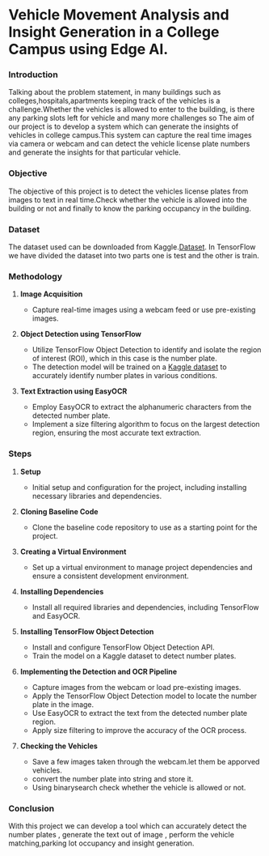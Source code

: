 # Vehicle Movement Analysis and Insight Generation in a College Campus using Edge AI.

### Introduction

Talking about the problem statement, in many buildings such as colleges,hospitals,apartments keeping track of the vehicles is a challenge.Whether the vehicles is allowed to enter to the building, is there any parking slots left for vehicle and many more challenges so The aim of our project is to develop a system which can generate the insights of vehicles in college campus.This system can capture the real time images via camera or webcam and can detect the vehicle license plate numbers and generate the insights for that particular vehicle.

### Objective

The objective of this project is to detect the vehicles license plates from images to text in real time.Check whether the vehicle is allowed into the building or not and finally to know the parking occupancy in the building. 

### Dataset

The dataset used can be downloaded from Kaggle.[Dataset](https://www.kaggle.com/datasets/andrewmvd/car-plate-detection).
In TensorFlow we have divided the dataset into two parts one is test and the other is train. 

### Methodology

1. **Image Acquisition**
   - Capture real-time images using a webcam feed or use pre-existing images.

2. **Object Detection using TensorFlow**
   - Utilize TensorFlow Object Detection to identify and isolate the region of interest (ROI), which in this case is the number plate.
   - The detection model will be trained on a [Kaggle dataset](https://www.kaggle.com/datasets/andrewmvd/car-plate-detection) to accurately identify number plates in various conditions.

3. **Text Extraction using EasyOCR**
   - Employ EasyOCR to extract the alphanumeric characters from the detected number plate.
   - Implement a size filtering algorithm to focus on the largest detection region, ensuring the most accurate text extraction.
  
### Steps

1. **Setup**
   - Initial setup and configuration for the project, including installing necessary libraries and dependencies.

2. **Cloning Baseline Code**
   - Clone the baseline code repository to use as a starting point for the project.

3. **Creating a Virtual Environment**
   - Set up a virtual environment to manage project dependencies and ensure a consistent development environment.

4. **Installing Dependencies**
   - Install all required libraries and dependencies, including TensorFlow and EasyOCR.

5. **Installing TensorFlow Object Detection**
   - Install and configure TensorFlow Object Detection API.
   - Train the model on a Kaggle dataset to detect number plates.

6. **Implementing the Detection and OCR Pipeline**
   - Capture images from the webcam or load pre-existing images.
   - Apply the TensorFlow Object Detection model to locate the number plate in the image.
   - Use EasyOCR to extract the text from the detected number plate region.
   - Apply size filtering to improve the accuracy of the OCR process.
7. **Checking the Vehicles**
   - Save a few images taken through the webcam.let them be apporved vehicles.
   - convert the number plate into string and store it.
   - Using binarysearch check whether the vehicle is allowed or not.
      



### Conclusion

With this project we can develop a tool which can accurately detect the number plates , generate the text out of image , perform the vehicle matching,parking lot occupancy and insight generation.


